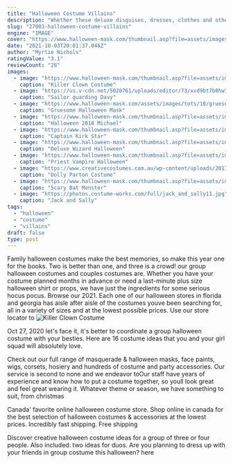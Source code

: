 ```yaml
---
title: "Halloween Costume Villains"
description: "Whether these deluxe disguises, dresses, clothes and other halloween supplies and stuff are for october events, themed parties or cosplay conventions, there is a year-round need for all of the best adult"
slug: "27003-halloween-costume-villains"
engine: "IMAGE"
cover: "https://www.halloween-mask.com/thumbnail.asp?file=assets/images/morb/12/killer_clown_costume_m37210morb.jpg&maxx=500&maxy=0"
date: "2021-10-03T20:01:37.046Z"
author: "Myrtie Nichols"
ratingValue: "3.1"
reviewCount: "28"
images:
  - image: "https://www.halloween-mask.com/thumbnail.asp?file=assets/images/morb/12/killer_clown_costume_m37210morb.jpg&maxx=500&maxy=0"
    caption: "Killer Clown Costume"
  - image: "https://us.v-cdn.net/5020761/uploads/editor/73/xvd9bt7b8hw7.jpg"
    caption: "Sailor guarding Davy"
  - image: "https://www.halloween-mask.com/assets/images/tots/10/gruesome4_tots.jpg"
    caption: "Gruesome Halloween Mask"
  - image: "https://www.halloween-mask.com/thumbnail.asp?file=assets/images/tots/19/halloween_2018_michael_myers_bloody_edition_mask_tots.png&maxx=500&maxy=0"
    caption: "Halloween 2018 Michael"
  - image: "https://www.halloween-mask.com/thumbnail.asp?file=assets/images/HM/captain_kirk.jpg&maxx=500&maxy=0"
    caption: "Captain Kirk Star"
  - image: "https://www.halloween-mask.com/thumbnail.asp?file=assets/images/morris2005/wizard_dlx_mr035001mor.jpg&maxx=500&maxy=0"
    caption: "Deluxe Wizard Halloween"
  - image: "https://www.halloween-mask.com/thumbnail.asp?file=assets/images/ru11/priest_vampire_ru68434ih.jpg&maxx=500&maxy=0"
    caption: "Priest Vampire Halloween"
  - image: "https://www.creativecostumes.com.au/wp-content/uploads/2017/03/dolly-parton.jpg"
    caption: "Dolly Parton Costume"
  - image: "https://www.halloween-mask.com/thumbnail.asp?file=assets/images/ru06/bat_monster_3142ru.jpg&maxx=500&maxy=0"
    caption: "Scary Bat Monster"
  - image: "https://photos.costume-works.com/full/jack_and_sally11.jpg"
    caption: "Jack and Sally"
tags:
  - "halloween"
  - "costume"
  - "villains"
draft: false
type: post
---
```


Family halloween costumes make the best memories, so make this year one for the books. Two is better than one, and three is a crowd! our group halloween costumes and couples costumes are. Whether you have your costume planned months in advance or need a last-minute plus size halloween shirt or props, we have just the ingredients for some serious hocus pocus. Browse our 2021. Each one of our halloween stores in florida and georgia has aisle after aisle of the costumes youve been searching for, all in a variety of sizes and at the lowest possible prices. Use our store locator to
![Killer Clown Costume](https://www.halloween-mask.com/thumbnail.asp?file=assets/images/morb/12/killer_clown_costume_m37210morb.jpg&maxx=500&maxy=0 "Killer Clown Costume")

Oct 27, 2020 let&#39;s face it, it&#39;s better to coordinate a group halloween costume with your besties. Here are 16 costume ideas that you and your girl squad will absolutely love.
<!--inArticleAds-->

<!--galleryOne-->

Check out our full range of masquerade & halloween masks, face paints, wigs, corsets, hosiery and hundreds of costume and party accessories. Our service is second to none and we endeavor toOur staff have years of experience and know how to put a costume together, so youll look great and feel great wearing it. Whatever theme or season, we have something to suit, from christmas
<!--inArticleAds-->

<!--galleryTwo-->

Canada' favorite online halloween costume store. Shop online in canada for the best selection of halloween costumes & accessories at the lowest prices. Incredibly fast shipping. Free shipping
<!--galleryThree-->

Discover creative halloween costume ideas for a group of three or four people. Also included: two ideas for duos. Are you planning to dress up with your friends in group costume this halloween? here